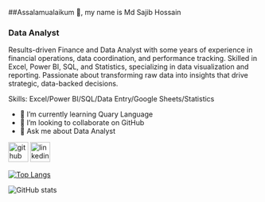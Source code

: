 ##Assalamualaikum 👋, my name is Md Sajib Hossain
### Data Analyst
Results-driven Finance and Data Analyst with some years of experience in financial operations, data coordination, and performance tracking. Skilled in Excel, Power BI, SQL, and Statistics, specializing in data visualization and reporting. Passionate about transforming raw data into insights that drive strategic, data-backed decisions.

Skills: Excel/Power BI/SQL/Data Entry/Google Sheets/Statistics 

- 🌱 I’m currently learning Quary Language 
- 👯 I’m looking to collaborate on GitHub 
- 💬 Ask me about Data Analyst 


[<img src='https://cdn.jsdelivr.net/npm/simple-icons@3.0.1/icons/github.svg' alt='github' height='40'>](https://github.com/sajib-analyst)  [<img src='https://cdn.jsdelivr.net/npm/simple-icons@3.0.1/icons/linkedin.svg' alt='linkedin' height='40'>](https://www.linkedin.com/in/www.linkedin.com/in/md-sajib-hossain-fnb-bba-gstu/)  

[![Top Langs](https://github-readme-stats.vercel.app/api/top-langs/?username=sajib-analyst)](https://github.com/anuraghazra/github-readme-stats)

![GitHub stats](https://github-readme-stats.vercel.app/api?username=sajib-analyst&show_icons=true&count_private=true)  

